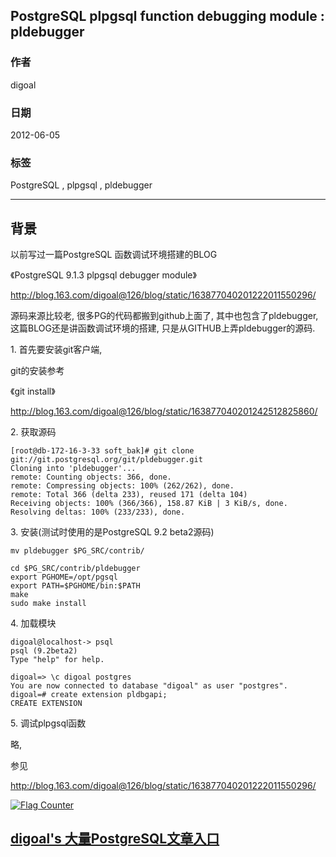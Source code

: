 ## PostgreSQL plpgsql function debugging module : pldebugger  
                                                                                          
### 作者                                                                                             
digoal                                                                                     
                                                                                      
### 日期                                                                                                                                                         
2012-06-05                                                                                   
                                                                                         
### 标签                                                                                      
PostgreSQL , plpgsql , pldebugger    
                                                                                                                                                            
----                                                                                                                                                      
                                                                                                                                                               
## 背景                         
以前写过一篇PostgreSQL 函数调试环境搭建的BLOG  
  
《PostgreSQL 9.1.3 plpgsql debugger module》  
  
http://blog.163.com/digoal@126/blog/static/163877040201222011550296/  
  
源码来源比较老, 很多PG的代码都搬到github上面了, 其中也包含了pldebugger, 这篇BLOG还是讲函数调试环境的搭建, 只是从GITHUB上弄pldebugger的源码.  
  
1\. 首先要安装git客户端,  
  
git的安装参考  
  
《git install》  
  
http://blog.163.com/digoal@126/blog/static/163877040201242512825860/  
  
2\. 获取源码  
  
```  
[root@db-172-16-3-33 soft_bak]# git clone git://git.postgresql.org/git/pldebugger.git  
Cloning into 'pldebugger'...  
remote: Counting objects: 366, done.  
remote: Compressing objects: 100% (262/262), done.  
remote: Total 366 (delta 233), reused 171 (delta 104)  
Receiving objects: 100% (366/366), 158.87 KiB | 3 KiB/s, done.  
Resolving deltas: 100% (233/233), done.  
```  
  
3\. 安装(测试时使用的是PostgreSQL 9.2 beta2源码)  
  
```  
mv pldebugger $PG_SRC/contrib/  
  
cd $PG_SRC/contrib/pldebugger  
export PGHOME=/opt/pgsql  
export PATH=$PGHOME/bin:$PATH  
make  
sudo make install  
```  
  
4\. 加载模块  
  
```  
digoal@localhost-> psql  
psql (9.2beta2)  
Type "help" for help.  
  
digoal=> \c digoal postgres  
You are now connected to database "digoal" as user "postgres".  
digoal=# create extension pldbgapi;  
CREATE EXTENSION  
```  
  
5\. 调试plpgsql函数  
  
略,   
  
参见  
  
http://blog.163.com/digoal@126/blog/static/163877040201222011550296/  
  
<a rel="nofollow" href="http://info.flagcounter.com/h9V1"  ><img src="http://s03.flagcounter.com/count/h9V1/bg_FFFFFF/txt_000000/border_CCCCCC/columns_2/maxflags_12/viewers_0/labels_0/pageviews_0/flags_0/"  alt="Flag Counter"  border="0"  ></a>  
  
  
  
  
  
  
## [digoal's 大量PostgreSQL文章入口](https://github.com/digoal/blog/blob/master/README.md "22709685feb7cab07d30f30387f0a9ae")
  
